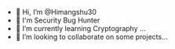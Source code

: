 - 👋 Hi, I’m @Himangshu30
- 👀 I'm Security Bug Hunter
- 🌱 I’m currently learning Cryptography ...
- 💞️ I’m looking to collaborate on some projects...



<!---
Himangshu30/Himangshu30 is a ✨ special ✨ repository because its `README.md` (this file) appears on your GitHub profile.
You can click the Preview link to take a look at your changes.
--->
